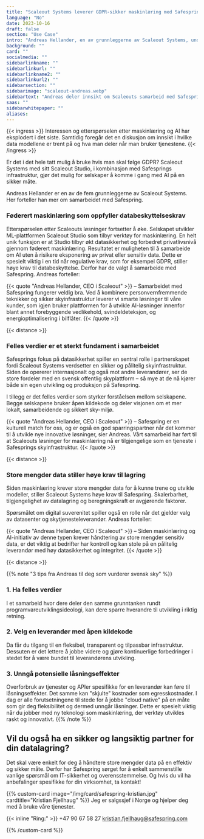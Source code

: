 ```yaml
---
title: "Scaleout Systems leverer GDPR-sikker maskinlæring med Safespring"
language: "No"
date: 2023-10-16
draft: false
section: "Use Case"
intro: "Andreas Hellander, en av grunnleggerne av Scaleout Systems, understreker at den felles verdien av datasikkerhet og bruk av åpen kildekode har vært et sterkt fundament i samarbeidet med Safespring."
background: ""
card: ""
socialmedia: ""
sidebarlinkname: ""
sidebarlinkurl: ""
sidebarlinkname2: ""
sidebarlinkurl2: ""
sidebarsection: ""
sidebarimage: "scaleout-andreas.webp"
sidebartext: "Andreas deler innsikt om Scaleouts samarbeid med Safespring og viktigheten av databehandling innenfor EU."
saas: ""
sidebarwhitepaper: ""
aliases:
---
```


{{< ingress >}}
Interessen og etterspørselen etter maskinlæring og AI har eksplodert i det siste. Samtidig foregår det en diskusjon om innsikt i hvilke data modellene er trent på og hva man deler når man bruker tjenestene.
{{< /ingress >}}

Er det i det hele tatt mulig å bruke hvis man skal følge GDPR? Scaleout Systems med sitt Scaleout Studio, i kombinasjon med Safesprings infrastruktur, gjør det mulig for selskaper å komme i gang med AI på en sikker måte.

Andreas Hellander er en av de fem grunnleggerne av Scaleout Systems. Her forteller han mer om samarbeidet med Safespring.

### Føderert maskinlæring som oppfyller databeskyttelseskrav
Etterspørselen etter Scaleouts løsninger fortsetter å øke. Selskapet utvikler ML-plattformen Scaleout Studio som tilbyr verktøy for maskinlæring. En helt unik funksjon er at Studio tilbyr økt datasikkerhet og forbedret privatlivsnivå gjennom føderert maskinlæring. Resultatet er muligheten til å samarbeide om AI uten å risikere eksponering av privat eller sensitiv data. Dette er spesielt viktig i en tid når regulative krav, som for eksempel GDPR, stiller høye krav til databeskyttelse. Derfor har de valgt å samarbeide med Safespring. Andreas forteller:

{{< quote "Andreas Hellander, CEO i Scaleout" >}}
– Samarbeidet med Safespring fungerer veldig bra. Ved å kombinere personvernfremmende teknikker og sikker skyinfrastruktur leverer vi smarte løsninger til våre kunder, som igjen bruker plattformen for å utvikle AI-løsninger innenfor blant annet forebyggende vedlikehold, svindeldeteksjon, og energioptimalisering i bilflåter.
{{< /quote >}}

{{< distance >}}

### Felles verdier er et sterkt fundament i samarbeidet
Safesprings fokus på datasikkerhet spiller en sentral rolle i partnerskapet fordi Scaleout Systems verdsetter en sikker og pålitelig skyinfrastruktur. Siden de opererer internasjonalt og også mot andre leverandører, ser de store fordeler med en svensk offentlig skyplattform – så mye at de nå kjører både sin egen utvikling og produksjon på Safespring.

I tillegg er det felles verdier som styrker forståelsen mellom selskapene. Begge selskapene bruker åpen kildekode og deler visjonen om et mer lokalt, samarbeidende og sikkert sky-miljø.

{{< quote "Andreas Hellander, CEO i Scaleout" >}}
– Safespring er en kulturell match for oss, og er også en god sparringspartner når det kommer til å utvikle nye innovative løsninger, sier Andreas. Vårt samarbeid har ført til at Scaleouts løsninger for maskinlæring nå er tilgjengelige som en tjeneste i Safesprings skyinfrastruktur.
{{< /quote >}}

{{< distance >}}

### Store mengder data stiller høye krav til lagring
Siden maskinlæring krever store mengder data for å kunne trene og utvikle modeller, stiller Scaleout Systems høye krav til Safespring. Skalerbarhet, tilgjengelighet av datalagring og beregningskraft er avgjørende faktorer.

Spørsmålet om digital suverenitet spiller også en rolle når det gjelder valg av datasenter og skytjenesteleverandør. Andreas forteller:

{{< quote "Andreas Hellander, CEO i Scaleout" >}}
– Siden maskinlæring og AI-initiativ av denne typen krever håndtering av store mengder sensitiv data, er det viktig at bedrifter har kontroll og kan stole på en pålitelig leverandør med høy datasikkerhet og integritet.
{{< /quote >}}

{{< distance >}}

{{% note "3 tips fra Andreas til deg som vurderer svensk sky" %}}
### 1. Ha felles verdier
I et samarbeid hvor dere deler den samme grunntanken rundt programvareutviklingsideologi, kan dere sparre hverandre til utvikling i riktig retning.

### 2. Velg en leverandør med åpen kildekode
Da får du tilgang til en fleksibel, transparent og tilpassbar infrastruktur. Dessuten er det lettere å jobbe videre og gjøre kontinuerlige forbedringer i stedet for å være bundet til leverandørens utvikling.

### 3. Unngå potensielle låsningseffekter
Overforbruk av tjenester og APIer spesifikke for en leverandør kan føre til låsningseffekter. Det samme kan "skjulte" kostnader som egresskostnader. I dag er alle forutsetningene til stede for å jobbe "cloud native" på en måte som gir deg fleksibilitet og dermed unngår låsninger. Dette er spesielt viktig når du jobber med ny teknologi som maskinlæring, der verktøy utvikles raskt og innovativt.
{{% /note %}}

## Vil du også ha en sikker og langsiktig partner for din datalagring?
Det skal være enkelt for deg å håndtere store mengder data på en effektiv og sikker måte. Derfor har Safespring sørget for å enkelt sammenstille vanlige spørsmål om IT-sikkerhet og overensstemmelse. Og hvis du vil ha anbefalinger spesifikke for din virksomhet, ta kontakt!

{{% custom-card image="/img/card/safespring-kristian.jpg" cardtitle="Kristian Fjellhaug" %}}
Jeg er salgssjef i Norge og hjelper deg med å bruke våre tjenester.

{{< inline "Ring:" >}} +47 90 67 58 27
kristian.fjellhaug@safespring.com

{{% /custom-card %}}